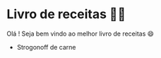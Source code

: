 # Livro de receitas  :man_cook:

Olá ! Seja bem vindo ao melhor livro de receitas :smile:

* Strogonoff de carne